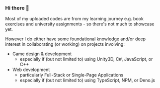 ### Hi there 👋

Most of my uploaded codes are from my learning journey e.g. book exercises and university assignments - so there's not much to showcase yet. <br>

However I do either have some foundational knowledge and/or deep interest in collaborating (or working) on projects involving:
- Game design & development
  - especially if (but not limited to) using Unity3D, C#, JavaScript, or C++
- Web development
  - particularly Full-Stack or Single-Page Applications
  - especially if (but not limited to) using TypeScript, NPM, or Deno.js
